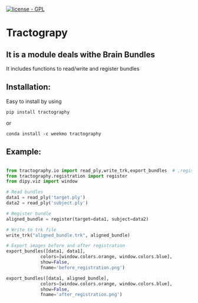 
[![license - GPL](https://img.shields.io/aur/license/yaourt.svg)](https://www.gnu.org/licenses/gpl-3.0.txt)

# Tractograpy

## It is a module deals withe Brain Bundles

It includes functions to read/write and register bundles

## Installation:

Easy to install by using

```commandline
pip install tractography
```
or

```commandline
conda install -c weekmo tractography
```

## Example:

```python

from tractography.io import read_ply,write_trk,export_bundles  # ,register_all
from tractography.registration import register
from dipy.viz import window

# Read bundles
data1 = read_ply('target.ply')
data2 = read_ply('subject.ply')

# Register bundle
aligned_bundle = register(target=data1, subject=data2)

# Write to trk file
write_trk("aligned_bundle.trk", aligned_bundle)

# Export images before and after registration
export_bundles([data1, data1],
             colors=[window.colors.orange, window.colors.blue],
             show=False,
             fname='before_registration.png')

export_bundles([data1, aligned_bundle],
             colors=[window.colors.orange, window.colors.blue],
             show=False,
             fname='after_registration.png')
```
